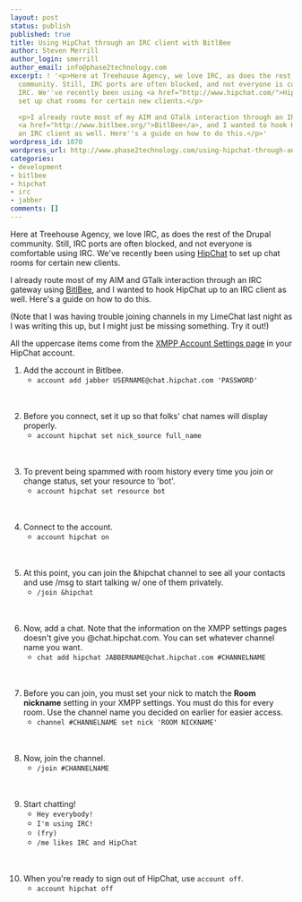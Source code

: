 ```yaml
---
layout: post
status: publish
published: true
title: Using HipChat through an IRC client with BitlBee
author: Steven Merrill
author_login: smerrill
author_email: info@phase2technology.com
excerpt: ! '<p>Here at Treehouse Agency, we love IRC, as does the rest of the Drupal
  community. Still, IRC ports are often blocked, and not everyone is comfortable using
  IRC. We''ve recently been using <a href="http://www.hipchat.com/">HipChat</a> to
  set up chat rooms for certain new clients.</p>

  <p>I already route most of my AIM and GTalk interaction through an IRC gateway using
  <a href="http://www.bitlbee.org/">BitlBee</a>, and I wanted to hook HipChat up to
  an IRC client as well. Here''s a guide on how to do this.</p>'
wordpress_id: 1070
wordpress_url: http://www.phase2technology.com/using-hipchat-through-an-irc-client-with-bitlbee/
categories:
- development
- bitlbee
- hipchat
- irc
- jabber
comments: []
---
```

<p>Here at Treehouse Agency, we love IRC, as does the rest of the Drupal community. Still, IRC ports are often blocked, and not everyone is comfortable using IRC. We've recently been using <a href="http://www.hipchat.com/">HipChat</a> to set up chat rooms for certain new clients.</p></p>
<p>I already route most of my AIM and GTalk interaction through an IRC gateway using <a href="http://www.bitlbee.org/">BitlBee</a>, and I wanted to hook HipChat up to an IRC client as well. Here's a guide on how to do this.</p></p>
<p>(Note that I was having trouble joining channels in my LimeChat last night as I was writing this up, but I might just be missing something. Try it out!)</p></p>
<p>All the uppercase items come from the <a href="https://www.hipchat.com/account/xmpp">XMPP Account Settings page</a> in your HipChat account.</p></p>
<ol>
<li>Add the account in Bitlbee.
<ul>
<li><code>account add jabber USERNAME@chat.hipchat.com 'PASSWORD'</code></li><br />
</ul><br />
</li></p>
<li>Before you connect, set it up so that folks' chat names will display properly.
<ul>
<li><code>account hipchat set nick_source full_name</code></li><br />
</ul><br />
</li></p>
<li>To prevent being spammed with room history every time you join or change status, set your resource to 'bot'.
<ul>
<li><code>account hipchat set resource bot</code></li><br />
</ul><br />
</li></p>
<li>Connect to the account.
<ul>
<li><code>account hipchat on</code></li><br />
</ul><br />
</li></p>
<li>At this point, you can join the &hipchat channel to see all your contacts and use /msg to start talking w/ one of them privately.
<ul>
<li><code>/join &hipchat</code></li><br />
</ul><br />
</li></p>
<li>Now, add a chat. Note that the information on the XMPP settings pages doesn't give you @chat.hipchat.com. You can set whatever channel name you want.
<ul>
<li><code>chat add hipchat JABBERNAME@chat.hipchat.com #CHANNELNAME</code></li><br />
</ul><br />
</li></p>
<li>Before you can join, you must set your nick to match the <strong>Room nickname</strong> setting in your XMPP settings. You must do this for every room. Use the channel name you decided on earlier for easier access.
<ul>
<li><code>channel #CHANNELNAME set nick 'ROOM NICKNAME'</code></li><br />
</ul><br />
</li></p>
<li>Now, join the channel.
<ul>
<li><code>/join #CHANNELNAME</code></li><br />
</ul><br />
</li></p>
<li>Start chatting!
<ul>
<li><code>Hey everybody!</code></li>
<li><code>I'm using IRC!</code></li>
<li><code>(fry)</code></li>
<li><code>/me likes IRC and HipChat</code></li><br />
</ul><br />
</li></p>
<li>When you're ready to sign out of HipChat, use <code>account off</code>.
<ul>
<li><code>account hipchat off</code></li><br />
</ul><br />
</li><br />
</ol></p>
